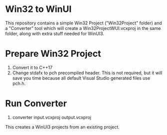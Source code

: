 # Win32 to WinUI

This repository contains a simple Win32 Project ("Win32Project" folder) and a "Converter" tool which will create a Win32ProjectWUI.vcxproj in the same folder, along with extra stuff needed for WinUI3.

# Prepare Win32 Project

1. Convert it to C++17
2. Change stdafx to pch precompiled header. This is not required, but it will save you time because all default Visual Studio generated files use pch.h.


# Run Converter
1. converter input.vcxproj output.vcxproj

This creates a WinUI3 projects from an existing project.

